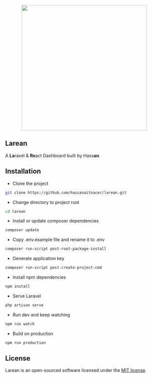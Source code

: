 <p align="center"><img src="https://svgshare.com/i/Xjn.svg" width="400"></p>

## Larean

A **La**ravel & **Re**act Dashboard built by Hass**an**.

## Installation

-   Clone the project

```bash
git clone https://github.com/hassanaitnacer/larean.git
```

-   Change directory to project root

```bash
cd larean
```

-   Install or update composer dependencies

```bash
composer update
```

-   Copy .env.example file and rename it to .env

```bash
composer run-script post-root-package-install
```

-   Generate application key

```bash
composer run-script post-create-project-cmd
```

-   Install npm dependencies

```bash
npm install
```

-   Serve Laravel

```bash
php artisan serve
```

-   Run dev and keep watching

```bash
npm run watch
```

-   Build on production

```bash
npm run production
```

## License

Larean is an open-sourced software licensed under the [MIT license](https://opensource.org/licenses/MIT).
